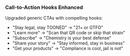 ### Call-to-Action Hooks Enhanced
Upgraded generic CTAs with compelling hooks:
- "Stay legal, stay TOONED" → "21+ or GTFO"
- "Learn more" → "Scan that QR code or skip that strain"
- "Subscribe" → "Chemistry is your best defense"
- "Share your story" → "Stay informed, stay in business"
- "Get your products" → "Compliance is cool, jail is not"
